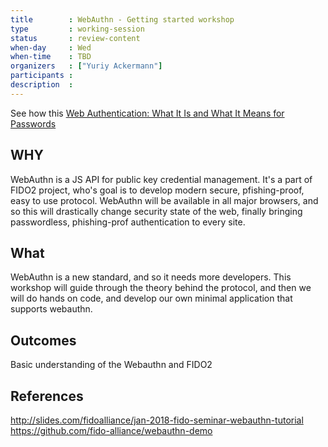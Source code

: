 ```yaml
---
title        : WebAuthn - Getting started workshop
type         : working-session
status       : review-content
when-day     : Wed
when-time    : TBD
organizers   : ["Yuriy Ackermann"]
participants :
description  :
---
```


See how this [Web Authentication: What It Is and What It Means for Passwords](https://duo.com/blog/web-authentication-what-it-is-and-what-it-means-for-passwords)

## WHY
WebAuthn is a JS API for public key credential management. It's a part of FIDO2 project, who's goal is to develop modern secure, pfishing-proof, easy to use protocol. WebAuthn will be available in all major browsers, and so this will drastically change security state of the web, finally bringing passwordless, phishing-prof authentication to every site.

## What
WebAuthn is a new standard, and so it needs more developers. This workshop will guide through the theory behind the protocol, and then we will do hands on code, and develop our own minimal application that supports webauthn.

## Outcomes
Basic understanding of the Webauthn and FIDO2

## References
http://slides.com/fidoalliance/jan-2018-fido-seminar-webauthn-tutorial
https://github.com/fido-alliance/webauthn-demo
